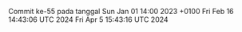 Commit ke-55 pada tanggal Sun Jan 01 14:00 2023 +0100
Fri Feb 16 14:43:06 UTC 2024
Fri Apr  5 15:43:16 UTC 2024
